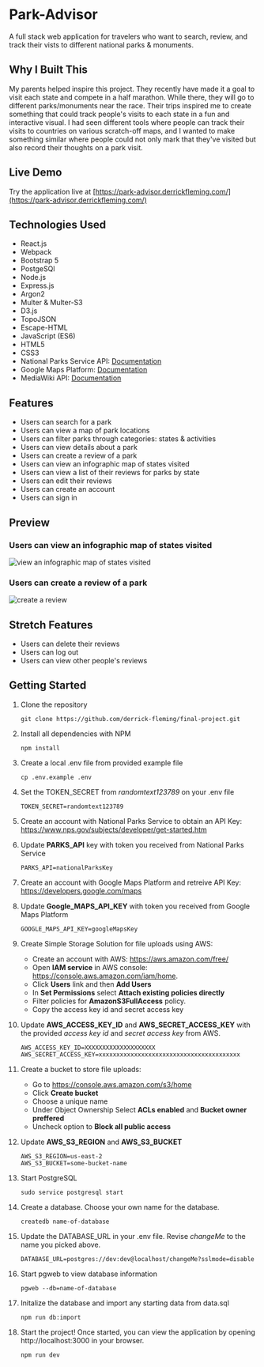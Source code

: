 # Park-Advisor

A full stack web application for travelers who want to search, review, and track their vists to different national parks & monuments.

## Why I Built This

My parents helped inspire this project. They recently have made it a goal to visit each state and compete in a half marathon. While there, they will go to different parks/monuments near the race. Their trips inspired me to create something that could track people's visits to each state in a fun and interactive visual. I had seen different tools where people can track their visits to countries on various scratch-off maps, and I wanted to make something similar where people could not only mark that they've visited but also record their thoughts on a park visit.

## Live Demo

Try the application live at [https://park-advisor.derrickfleming.com/](https://park-advisor.derrickfleming.com/)

## Technologies Used

- React.js
- Webpack
- Bootstrap 5
- PostgeSQl
- Node.js
- Express.js
- Argon2
- Multer & Multer-S3
- D3.js
- TopoJSON
- Escape-HTML
- JavaScript (ES6)
- HTML5
- CSS3
- National Parks Service API: [Documentation](https://www.nps.gov/subjects/developer/api-documentation.htm)
- Google Maps Platform: [Documentation](https://developers.google.com/maps)
- MediaWiki API: [Documentation](https://www.mediawiki.org/wiki/API:Main_page)

## Features

- Users can search for a park
- Users can view a map of park locations
- Users can filter parks through categories: states & activities
- Users can view details about a park
- Users can create a review of a park
- Users can view an infographic map of states visited
- Users can view a list of their reviews for parks by state
- Users can edit their reviews
- Users can create an account
- Users can sign in

## Preview

### Users can view an infographic map of states visited
![view an infographic map of states visited](/server/public/images/user-view-infographic.gif)

### Users can create a review of a park
![create a review](/server/public/images/user-write-reviews.gif)

## Stretch Features
- Users can delete their reviews
- Users can log out
- Users can view other people's reviews

## Getting Started
1. Clone the repository
    ```shell
    git clone https://github.com/derrick-fleming/final-project.git
    ```
2. Install all dependencies with NPM
    ```shell
    npm install
    ```
3. Create a local .env file from provided example file
    ```shell
    cp .env.example .env
    ```
4. Set the TOKEN_SECRET from *randomtext123789* on your .env file
    ```shell
    TOKEN_SECRET=randomtext123789
    ```
5. Create an account with National Parks Service to obtain an API Key: https://www.nps.gov/subjects/developer/get-started.htm

6. Update **PARKS_API** key with token you received from National Parks Service
    ```shell
    PARKS_API=nationalParksKey
    ```

7. Create an account with Google Maps Platform and retreive API Key: https://developers.google.com/maps


8. Update **Google_MAPS_API_KEY** with token you received from Google Maps Platform
    ```shell
    GOOGLE_MAPS_API_KEY=googleMapsKey
    ```

9. Create Simple Storage Solution for file uploads using AWS:
    -  Create an account with AWS: https://aws.amazon.com/free/
    -  Open **IAM service** in AWS console:  https://console.aws.amazon.com/iam/home.
    - Click **Users** link and then **Add Users**
    - In **Set Permissions** select **Attach existing policies directly**
    - Filter policies for **AmazonS3FullAccess** policy.
    - Copy the access key id and secret access key

10. Update **AWS_ACCESS_KEY_ID** and **AWS_SECRET_ACCESS_KEY** with the provided *access key id* and *secret access key* from AWS.

    ```shell
    AWS_ACCESS_KEY_ID=XXXXXXXXXXXXXXXXXXXX
    AWS_SECRET_ACCESS_KEY=xxxxxxxxxxxxxxxxxxxxxxxxxxxxxxxxxxxxxxxx
    ```

10. Create a bucket to store file uploads:
    - Go to https://console.aws.amazon.com/s3/home
    - Click **Create bucket**
    - Choose a unique name
    - Under Object Ownership Select **ACLs enabled** and **Bucket owner preffered**
    - Uncheck option to **Block all public access**

10. Update **AWS_S3_REGION** and **AWS_S3_BUCKET**
    ```shell
    AWS_S3_REGION=us-east-2
    AWS_S3_BUCKET=some-bucket-name
    ```

5. Start PostgreSQL
    ```shell
    sudo service postgresql start
    ```

6. Create a database. Choose your own name for the database.
    ```shell
    createdb name-of-database
    ```

7. Update the DATABASE_URL in your .env file. Revise *changeMe* to the name you picked above.
    ```shell
    DATABASE_URL=postgres://dev:dev@localhost/changeMe?sslmode=disable
    ```

8. Start pgweb to view database information
    ```shell
    pgweb --db=name-of-database
    ```

9. Initalize the database and import any starting data from data.sql
    ```shell
    npm run db:import
    ```

10. Start the project! Once started, you can view the application by opening http://localhost:3000 in your browser.
    ```shell
    npm run dev
    ```

